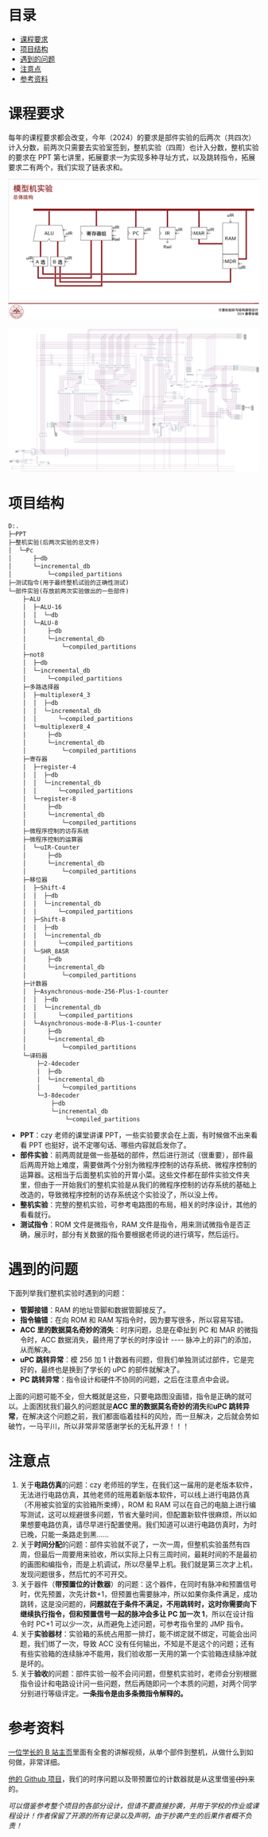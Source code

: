 # 目录

- [课程要求](#课程要求)
- [项目结构](#项目结构)
- [遇到的问题](#遇到的问题)
- [注意点](#注意点)
- [参考资料](#参考资料)

# 课程要求

每年的课程要求都会改变，今年（2024）的要求是部件实验的后两次（共四次）计入分数，前两次只需要去实验室签到，整机实验（四周）也计入分数，整机实验的要求在 PPT 第七讲里，拓展要求一为实现多种寻址方式，以及跳转指令，拓展要求二有两个，我们实现了链表求和。

![](PC.png)

![电路图](Pc.jpg)

# 项目结构

```shell
D:.
├─PPT
├─整机实验(后两次实验的总文件)
│  └─Pc
│      ├─db
│      └─incremental_db
│          └─compiled_partitions
├─测试指令(用于最终整机试验的正确性测试)
└─部件实验(存放前两次实验做出的一些部件)
    ├─ALU
    │  ├─ALU-16
    │  │  └─db
    │  └─ALU-8
    │      ├─db
    │      └─incremental_db
    │          └─compiled_partitions
    ├─not8
    │  ├─db
    │  └─incremental_db
    │      └─compiled_partitions
    ├─多路选择器
    │  ├─multiplexer4_3
    │  │  ├─db
    │  │  └─incremental_db
    │  │      └─compiled_partitions
    │  └─multiplexer8_4
    │      ├─db
    │      └─incremental_db
    │          └─compiled_partitions
    ├─寄存器
    │  ├─register-4
    │  │  ├─db
    │  │  └─incremental_db
    │  │      └─compiled_partitions
    │  └─register-8
    │      ├─db
    │      └─incremental_db
    │          └─compiled_partitions
    ├─微程序控制的访存系统
    ├─微程序控制的运算器
    │  └─uIR-Counter
    │      ├─db
    │      └─incremental_db
    │          └─compiled_partitions
    ├─移位器
    │  ├─Shift-4
    │  │  ├─db
    │  │  └─incremental_db
    │  │      └─compiled_partitions
    │  ├─Shift-8
    │  │  ├─db
    │  │  └─incremental_db
    │  │      └─compiled_partitions
    │  └─SHR_8ASR
    │      ├─db
    │      └─incremental_db
    │          └─compiled_partitions
    ├─计数器
    │  ├─Asynchronous-mode-256-Plus-1-counter
    │  │  ├─db
    │  │  └─incremental_db
    │  │      └─compiled_partitions
    │  └─Asynchronous-mode-8-Plus-1-counter
    │      ├─db
    │      └─incremental_db
    │          └─compiled_partitions
    └─译码器
        ├─2-4decoder
        │  ├─db
        │  └─incremental_db
        │      └─compiled_partitions
        └─3-8decoder
            ├─db
            └─incremental_db
                └─compiled_partitions
```

- **PPT**：czy 老师的课堂讲课 PPT，一些实验要求会在上面，有时候做不出来看看 PPT 也挺好，说不定哪句话、哪些内容就启发你了。
- **部件实验**：前两周就是做一些基础的部件，然后进行测试（很重要），部件最后两周开始上难度，需要做两个分别为微程序控制的访存系统、微程序控制的运算器。这相当于后面整机实验的开胃小菜。这些文件都在部件实验文件夹里，但由于一开始我们的整机实验是从我们的微程序控制的访存系统的基础上改造的，导致微程序控制的访存系统这个实验没了，所以没上传。
- **整机实验**：完整的整机实验，可参考电路图的布局，相关的时序设计，其他的看看就行。
- **测试指令**：ROM 文件是微指令，RAM 文件是指令，用来测试微指令是否正确，展示时，部分有关数据的指令要根据老师说的进行填写，然后运行。

# 遇到的问题

下面列举我们整机实验时遇到的问题：

- **管脚接错**：RAM 的地址管脚和数据管脚接反了。
- **指令输错**：在向 ROM 和 RAM 写指令时，因为要写很多，所以容易写错。
- **ACC 里的数据莫名奇妙的消失**：时序问题，总是在牵扯到 PC 和 MAR 的微指令时，ACC 数据消失，最终用了学长的时序设计 ---- 脉冲上的非门的添加，从而解决。
- **uPC 跳转异常**：模 256 加 1 计数器有问题，但我们单独测试过部件，它是完好的，最终也是换到了学长的 uPC 的部件就解决了。
- **PC 跳转异常**：指令设计和硬件不协同的问题，之后在注意点中会说。

上面的问题可能不全，但大概就是这些，只要电路图没画错，指令是正确的就可以。上面困扰我们最久的问题就是**ACC 里的数据莫名奇妙的消失**和**uPC 跳转异常**，在解决这个问题之前，我们都面临着挂科的风险，而一旦解决，之后就会势如破竹，一马平川，所以非常非常感谢学长的无私开源！！！

# 注意点

1. 关于**电路仿真**的问题：czy 老师班的学生，在我们这一届用的是老版本软件，无法进行电路仿真，其他老师的班用着新版本软件，可以线上进行电路仿真（不用被实验室的实验箱所束缚），ROM 和 RAM 可以在自己的电脑上进行编写测试，这可以规避很多问题，节省大量时间，但配置新软件很麻烦，所以如果想要电路仿真，请尽早进行配置使用。我们知道可以进行电路仿真时，为时已晚，只能一条路走到黑……
2. 关于**时间分配**的问题：部件实验就不说了，一次一周，但整机实验虽然有四周，但最后一周要用来验收，所以实际上只有三周时间，最耗时间的不是最初的画图和编指令，而是上机调试，所以尽量早上机。我们就是第三次才上机，发现问题很多，然后忙的不可开交。
3. 关于器件（**带预置位的计数器**）的问题：这个器件，在同时有脉冲和预置信号时，优先预置，次先计数+1，但预置也需要脉冲，所以如果你条件满足，成功跳转，这是没问题的，**问题就在于条件不满足，不用跳转时，这时你需要向下继续执行指令，但和预置信号一起的脉冲会多让 PC 加一次 1**，所以在设计指令时 PC+1 可以少一次，从而避免上述问题，可参考指令里的 JMP 指令。
4. 关于**实验器材**：实验箱的系统占用那一排灯，能不绑定就不绑定，可能会出问题，我们绑了一次，导致 ACC 没有任何输出，不知是不是这个的问题；还有有些实验箱的连续脉冲不能用，我们验收那一天用的第一个实验箱连续脉冲就是坏的。
5. 关于**验收**的问题：部件实验一般不会问问题，但整机实验时，老师会分别根据指令设计和电路设计问一些问题，然后再随即问一个本质的问题，对两个同学分别进行等级评定。**一条指令是由多条微指令解释的。**

# 参考资料

[一位学长的 B 站主页](https://space.bilibili.com/506973721/?spm_id_from=333.999.0.0)里面有全套的讲解视频，从单个部件到整机，从做什么到如何做，非常详细。

[他的 Github 项目](https://github.com/Liyanhao1209/Computer-Organization-Overall-Design)，我们的时序问题以及带预置位的计数器就是从这里借鉴~~(抄)~~来的。

_可以借鉴参考整个项目的各部分设计，但请不要直接抄袭，并用于学校的作业或课程设计！作者保留了开源的所有记录以及声明，由于抄袭产生的后果作者概不负责！_
